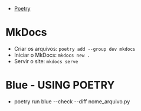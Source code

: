 
* [Poetry](pages/Poetry.md)
# MkDocs

- Criar os arquivos: `poetry add --group dev mkdocs`
- Iniciar o MkDocs: `mkdocs new .`
- Servir o site: `mkdocs serve`

# Blue - USING POETRY
- poetry run blue --check --diff nome_arquivo.py


